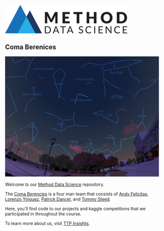 ![Method-Logo](img/method_logo_small.png)

## Coma Berenices

![Coma-Cluster](img/coma2.png)

Welcome to our [Method Data Science](http://www.methoddatascience.com/) repository. 

The [Coma Berencies](https://ttpinsights.com/) is a four man team that consists of [Andy Felicitas](https://github.com/ABFdata), [Lorenzo Yniguez](https://github.com/lyniguez), [Patrick Dancel](https://github.com/pdancel), and [Tommy Steed](https://github.com/tommysteed).

Here, you'll find code to our projects and kaggle competitions that we participated in throughout the course.

To learn more about us, visit [TTP Insights](https://ttpinsights.com/).
